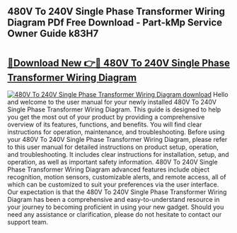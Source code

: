 ## 480V To 240V Single Phase Transformer Wiring Diagram PDf Free Download - Part-kMp Service Owner Guide k83H7

# <h2><a href="http://dfth3a.blite.top/?on=480V+To+240V+Single+Phase+Transformer+Wiring+Diagram">🔗Download New 👉🔴 480V To 240V Single Phase Transformer Wiring Diagram</a></h2>

[![480V To 240V Single Phase Transformer Wiring Diagram download](https://i.imgur.com/lujVjoI.png)](http://dfth3a.blite.top/?on=480V+To+240V+Single+Phase+Transformer+Wiring+Diagram)
Hello and welcome to the user manual for your newly installed 480V To 240V Single Phase Transformer Wiring Diagram. This guide is designed to help you get the most out of your product by providing a comprehensive overview of its features, functions, and benefits. You will find clear instructions for operation, maintenance, and troubleshooting. Before using your 480V To 240V Single Phase Transformer Wiring Diagram, please refer to this user manual for detailed instructions on product setup, operation, and troubleshooting. It includes clear instructions for installation, setup, and operation, as well as important safety information. 480V To 240V Single Phase Transformer Wiring Diagram advanced features include object recognition, motion sensors, customizable alerts, and remote access, all of which can be customized to suit your preferences via the user interface. Our expectation is that the 480V To 240V Single Phase Transformer Wiring Diagram has been a comprehensive and easy-to-understand resource in your journey to becoming proficient in using your new gadget. Should you need any assistance or clarification, please do not hesitate to contact our support team.
